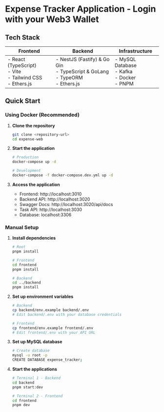 # Expense Tracker Application - Login with your Web3 Wallet

## Tech Stack

| Frontend                                                               | Backend                                                                                  | **Infrastructure**                                  |
| ---------------------------------------------------------------------- | ---------------------------------------------------------------------------------------- | --------------------------------------------------------- |
| - React (TypeScript)<br />- Vite<br />- Tailwind CSS<br />- Ethers.js | - NestJS (Fastify) & Go Gin<br />- TypeScript & GoLang<br />- TypeORM<br />- Ethers.js | - MySQL Database<br />- Kafka<br />- Docker<br />- PNPM |

## Quick Start

### Using Docker (Recommended)

1. **Clone the repository**

   ```bash
   git clone <repository-url>
   cd expense-web
   ```
2. **Start the application**

   ```bash
   # Production
   docker-compose up -d

   # Development
   docker-compose -f docker-compose.dev.yml up -d
   ```
3. **Access the application**

   - Frontend: http://localhost:3010
   - Backend API: http://localhost:3020
   - Swagger Docs: http://localhost:3020/api/docs
   - Task API: http://localhost:3030
   - Database: localhost:3306

### Manual Setup

1. **Install dependencies**

   ```bash
   # Root
   pnpm install

   # Frontend
   cd frontend
   pnpm install

   # Backend
   cd ../backend
   pnpm install
   ```
2. **Set up environment variables**

   ```bash
   # Backend
   cp backend/env.example backend/.env
   # Edit backend/.env with your database credentials

   # Frontend
   cp frontend/env.example frontend/.env
   # Edit frontend/.env with your API URL
   ```
3. **Set up MySQL database**

   ```bash
   # Create database
   mysql -u root -p
   CREATE DATABASE expense_tracker;
   ```
4. **Start the applications**

   ```bash
   # Terminal 1 - Backend
   cd backend
   pnpm start:dev

   # Terminal 2 - Frontend
   cd frontend
   pnpm dev
   ```
